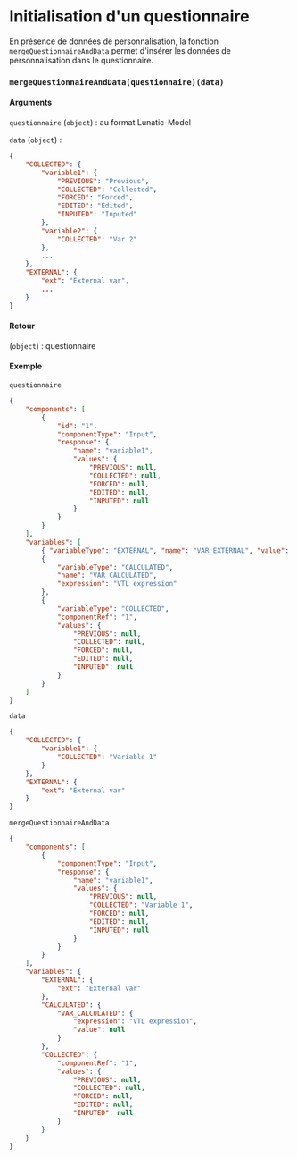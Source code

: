 # Initialisation d'un questionnaire

En présence de données de personnalisation, la fonction `mergeQuestionnaireAndData` permet d'insérer les données de personnalisation dans le questionnaire.

### `mergeQuestionnaireAndData(questionnaire)(data)`

#### Arguments

`questionnaire` (`object`) : au format Lunatic-Model

`data` (`object`) :

```json
{
	"COLLECTED": {
		"variable1": {
			"PREVIOUS": "Previous",
			"COLLECTED": "Collected",
			"FORCED": "Forced",
			"EDITED": "Edited",
			"INPUTED": "Inputed"
		},
		"variable2": {
			"COLLECTED": "Var 2"
		},
		...
	},
	"EXTERNAL": {
		"ext": "External var",
		...
	}
}
```

#### Retour

(`object`) : questionnaire

#### Exemple

`questionnaire`

```json
{
	"components": [
		{
			"id": "1",
			"componentType": "Input",
			"response": {
				"name": "variable1",
				"values": {
					"PREVIOUS": null,
					"COLLECTED": null,
					"FORCED": null,
					"EDITED": null,
					"INPUTED": null
				}
			}
		}
	],
	"variables": [
		{ "variableType": "EXTERNAL", "name": "VAR_EXTERNAL", "value": null },
		{
			"variableType": "CALCULATED",
			"name": "VAR_CALCULATED",
			"expression": "VTL expression"
		},
		{
			"variableType": "COLLECTED",
			"componentRef": "1",
			"values": {
				"PREVIOUS": null,
				"COLLECTED": null,
				"FORCED": null,
				"EDITED": null,
				"INPUTED": null
			}
		}
	]
}
```

`data`

```json
{
	"COLLECTED": {
		"variable1": {
			"COLLECTED": "Variable 1"
		}
	},
	"EXTERNAL": {
		"ext": "External var"
	}
}
```

`mergeQuestionnaireAndData`

```json
{
	"components": [
		{
			"componentType": "Input",
			"response": {
				"name": "variable1",
				"values": {
					"PREVIOUS": null,
					"COLLECTED": "Variable 1",
					"FORCED": null,
					"EDITED": null,
					"INPUTED": null
				}
			}
		}
	],
	"variables": {
		"EXTERNAL": {
			"ext": "External var"
		},
		"CALCULATED": {
			"VAR_CALCULATED": {
				"expression": "VTL expression",
				"value": null
			}
		},
		"COLLECTED": {
			"componentRef": "1",
			"values": {
				"PREVIOUS": null,
				"COLLECTED": null,
				"FORCED": null,
				"EDITED": null,
				"INPUTED": null
			}
		}
	}
}
```

